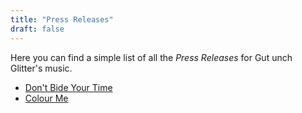 ```yaml
---
title: "Press Releases"
draft: false
---
```


Here you can find a simple list of all the *Press Releases* for Gut unch Glitter's music.

* [Don't Bide Your Time](../press/bide/)
* [Colour Me](../press/colour-me/)
